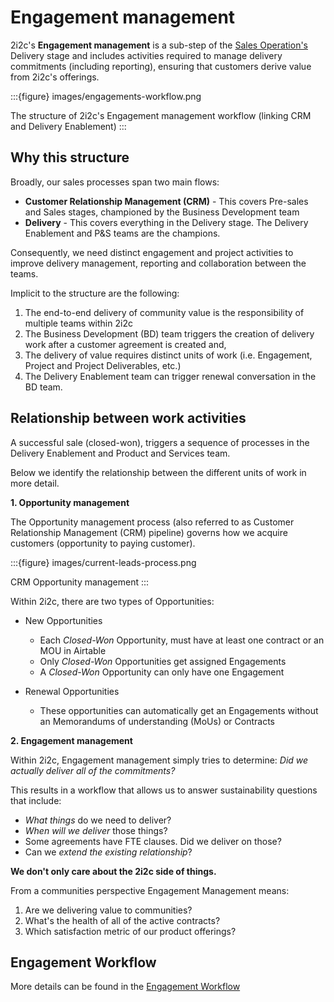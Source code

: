 # Engagement management

2i2c's **Engagement management** is a sub-step of the [Sales Operation's](sales-operations.md) Delivery stage and includes activities required to manage delivery commitments (including reporting), ensuring that customers derive value from 2i2c's offerings.

:::{figure} images/engagements-workflow.png

The structure of 2i2c's Engagement management workflow (linking CRM and Delivery Enablement)
:::

## Why this structure

Broadly, our sales processes span two main flows:

-   **Customer Relationship Management (CRM)** - This covers Pre-sales and Sales stages, championed by the Business Development team
-   **Delivery** - This covers everything in the Delivery stage. The Delivery Enablement and P&S teams are the champions.

Consequently, we need distinct engagement and project activities to improve delivery management, reporting and collaboration between the teams.

Implicit to the structure are the following:

1. The end-to-end delivery of community value is the responsibility of multiple teams within 2i2c
1. The Business Development (BD) team triggers the creation of delivery work after a customer agreement is created and,
1. The delivery of value requires distinct units of work (i.e. Engagement, Project and Project Deliverables, etc.)
1. The Delivery Enablement team can trigger renewal conversation in the BD team.

## Relationship between work activities

A successful sale (closed-won), triggers a sequence of processes in the Delivery Enablement and Product and Services team.

Below we identify the relationship between the different units of work in more detail.

**1. Opportunity management**

The Opportunity management process (also referred to as Customer Relationship Management (CRM) pipeline) governs how we acquire customers (opportunity to paying customer).

:::{figure} images/current-leads-process.png

CRM Opportunity management
:::

Within 2i2c, there are two types of Opportunities:

-   New Opportunities

    -   Each _Closed-Won_ Opportunity, must have at least one contract or an MOU in Airtable
    -   Only _Closed-Won_ Opportunities get assigned Engagements
    -   A _Closed-Won_ Opportunity can only have one Engagement

-   Renewal Opportunities
    -   These opportunities can automatically get an Engagements without an Memorandums of understanding (MoUs) or Contracts

**2. Engagement management**

Within 2i2c, Engagement management simply tries to determine: _Did we actually deliver all of the commitments?_

This results in a workflow that allows us to answer sustainability questions that include:

-   _What things_ do we need to deliver?
-   _When will we deliver_ those things?
-   Some agreements have FTE clauses. Did we deliver on those?
-   Can we _extend the existing relationship_?

**We don't only care about the 2i2c side of things.**

From a communities perspective Engagement Management means:

1. Are we delivering value to communities?
2. What's the health of all of the active contracts?
3. Which satisfaction metric of our product offerings?

## Engagement Workflow

More details can be found in the [Engagement Workflow](crm/engagement-workflow.md)
